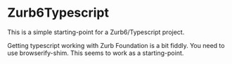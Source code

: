 # Zurb6Typescript
This is a simple starting-point for a Zurb6/Typescript project.

Getting typescript working with Zurb Foundation is a bit fiddly. You need to use browserify-shim.
This seems to work as a starting-point.
